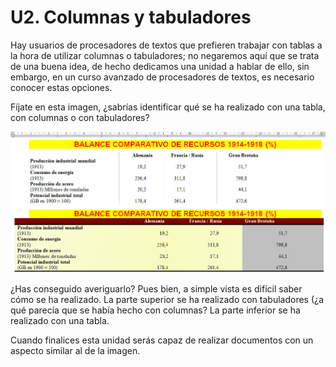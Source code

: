 # U2. Columnas y tabuladores

Hay usuarios de procesadores de textos que prefieren trabajar con tablas a la hora de utilizar columnas o tabuladores; no negaremos aquí que se trata de una buena idea, de hecho dedicamos una unidad a hablar de ello, sin embargo, en un curso avanzado de procesadores de textos, es necesario conocer estas opciones.

Fíjate en esta imagen, ¿sabrías identificar qué se ha realizado con una tabla, con columnas o con tabuladores?


![2.9. Utilización de tablas, columnas o tabuladores. Captura propia.](img/2Imagen_09.jpg)




¿Has conseguido averiguarlo? Pues bien, a simple vista es difícil saber cómo se ha realizado. La parte superior se ha realizado con tabuladores (¿a qué parecía que se había hecho con columnas? La parte inferior se ha realizado con una tabla.

Cuando finalices esta unidad serás capaz de realizar documentos con un aspecto similar al de la imagen.

